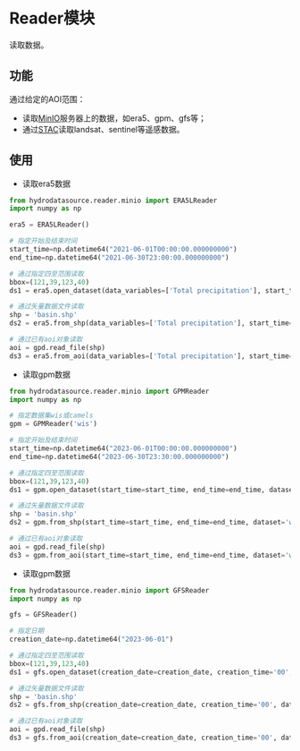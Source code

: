 <!--
 * @Author: Wenyu Ouyang
 * @Date: 2024-03-28 09:39:58
 * @LastEditTime: 2024-05-20 20:49:07
 * @LastEditors: Wenyu Ouyang
 * @Description: 
 * @FilePath: \hydrodatasource\docs\reader.md
 * Copyright (c) 2023-2024 Wenyu Ouyang. All rights reserved.
-->
# Reader模块

读取数据。

## 功能

通过给定的AOI范围：
- 读取[MinIO](http://minio.waterism.com:9090/)服务器上的数据，如era5、gpm、gfs等；
- 通过[STAC](https://stacspec.org/en/)读取landsat、sentinel等遥感数据。

## 使用

- 读取era5数据

```python
from hydrodatasource.reader.minio import ERA5LReader
import numpy as np

era5 = ERA5LReader()

# 指定开始及结束时间
start_time=np.datetime64("2021-06-01T00:00:00.000000000")
end_time=np.datetime64("2021-06-30T23:00:00.000000000")

# 通过指定四至范围读取
bbox=(121,39,123,40)
ds1 = era5.open_dataset(data_variables=['Total precipitation'], start_time=start_time, end_time=end_time, dataset='wis', bbox=bbox)

# 通过矢量数据文件读取
shp = 'basin.shp'
ds2 = era5.from_shp(data_variables=['Total precipitation'], start_time=start_time, end_time=end_time, dataset='wis', shp=shp)

# 通过已有aoi对象读取
aoi = gpd.read_file(shp)
ds3 = era5.from_aoi(data_variables=['Total precipitation'], start_time=start_time, end_time=end_time, dataset='wis', aoi=aoi)
```

- 读取gpm数据

```python
from hydrodatasource.reader.minio import GPMReader
import numpy as np

# 指定数据集wis或camels
gpm = GPMReader('wis')

# 指定开始及结束时间
start_time=np.datetime64("2023-06-01T00:00:00.000000000")
end_time=np.datetime64("2023-06-30T23:30:00.000000000")

# 通过指定四至范围读取
bbox=(121,39,123,40)
ds1 = gpm.open_dataset(start_time=start_time, end_time=end_time, dataset='wis', bbox=bbox, time_resolution='1d')

# 通过矢量数据文件读取
shp = 'basin.shp'
ds2 = gpm.from_shp(start_time=start_time, end_time=end_time, dataset='wis', shp=shp, time_resolution='1d')

# 通过已有aoi对象读取
aoi = gpd.read_file(shp)
ds3 = gpm.from_aoi(start_time=start_time, end_time=end_time, dataset='wis', aoi=aoi, time_resolution='1d')
```

- 读取gpm数据

```python
from hydrodatasource.reader.minio import GFSReader
import numpy as np

gfs = GFSReader()

# 指定日期
creation_date=np.datetime64("2023-06-01")

# 通过指定四至范围读取
bbox=(121,39,123,40)
ds1 = gfs.open_dataset(creation_date=creation_date, creation_time='00', dataset='wis', bbox=bbox)

# 通过矢量数据文件读取
shp = 'basin.shp'
ds2 = gfs.from_shp(creation_date=creation_date, creation_time='00', dataset='wis', shp=shp)

# 通过已有aoi对象读取
aoi = gpd.read_file(shp)
ds3 = gfs.from_aoi(creation_date=creation_date, creation_time='00', dataset='wis', aoi=aoi)
```

